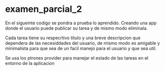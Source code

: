 # examen_parcial_2

En el sigueinte codigo se pondra a prueba lo aprendido.
Creando una app donde el usuario puede publicar su tarea y de mismo modo eliminala.

Cada tarea tiene su respecrtivo titulo y una breve descripcion que dependera de las necesiddades
del usuario, de mismo modo es amigable y minimalista para que sea de un facil manejo para el 
usuario y que sea util.

Se usa los ptrones provider para manejar el estado de las tareas en el entorno de la aplicacion



